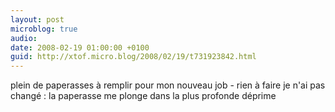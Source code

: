 ```yaml
---
layout: post
microblog: true
audio: 
date: 2008-02-19 01:00:00 +0100
guid: http://xtof.micro.blog/2008/02/19/t731923842.html
---
```

plein de paperasses à remplir pour mon nouveau job - rien à faire je n'ai pas changé : la paperasse me plonge dans la plus profonde déprime
